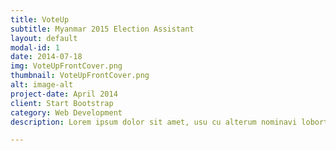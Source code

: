 ```yaml
---
title: VoteUp
subtitle: Myanmar 2015 Election Assistant
layout: default
modal-id: 1
date: 2014-07-18
img: VoteUpFrontCover.png
thumbnail: VoteUpFrontCover.png
alt: image-alt
project-date: April 2014
client: Start Bootstrap
category: Web Development
description: Lorem ipsum dolor sit amet, usu cu alterum nominavi lobortis. At duo novum diceret. Tantas apeirian vix et, usu sanctus postulant inciderint ut, populo diceret necessitatibus in vim. Cu eum dicam feugiat noluisse.

---
```

